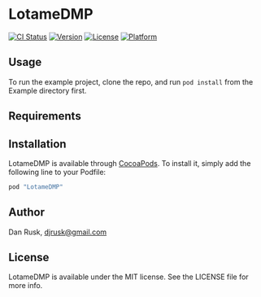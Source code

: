 # LotameDMP

[![CI Status](http://img.shields.io/travis/Lotame/LotameDMP.svg?style=flat)](https://travis-ci.org/Lotame/LotameDMP)
[![Version](https://img.shields.io/cocoapods/v/LotameDMP.svg?style=flat)](http://cocoapods.org/pods/LotameDMP)
[![License](https://img.shields.io/cocoapods/l/LotameDMP.svg?style=flat)](http://cocoapods.org/pods/LotameDMP)
[![Platform](https://img.shields.io/cocoapods/p/LotameDMP.svg?style=flat)](http://cocoapods.org/pods/LotameDMP)

## Usage

To run the example project, clone the repo, and run `pod install` from the Example directory first.

## Requirements

## Installation

LotameDMP is available through [CocoaPods](http://cocoapods.org). To install
it, simply add the following line to your Podfile:

```ruby
pod "LotameDMP"
```

## Author

Dan Rusk, djrusk@gmail.com

## License

LotameDMP is available under the MIT license. See the LICENSE file for more info.
